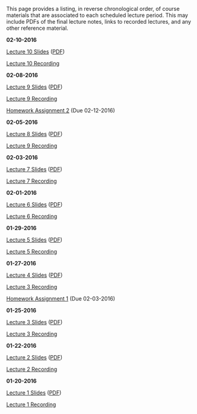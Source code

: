 <!--
.. title: Course Materials
.. slug: index
.. date: 2016-01-19 08:00:00 UTC-05:00
-->

This page provides a listing, in reverse chronological order, of course materials that are associated to each scheduled lecture period.  This may include PDFs of the final lecture notes, links to recorded lectures, and any other reference material.


**02-10-2016**

<a href="http://johnfoster.pge.utexas.edu/PGE334-ResGeomechanics/slides/Lecture10.slides.html" target="_blank">Lecture 10 Slides</a> (<a href="http://johnfoster.pge.utexas.edu/PGE334-ResGeomechanics/slides/Lecture10.slides.pdf" target="_blank">PDF</a>)

<a href="//www.youtube.com/playlist?list=PL7Wioa6YOlZHtw7pZbwTWrg17TbxueXn6" target="_blank">Lecture 10 Recording</a>


**02-08-2016**

<a href="http://johnfoster.pge.utexas.edu/PGE334-ResGeomechanics/slides/Lecture9.slides.html" target="_blank">Lecture 9 Slides</a> (<a href="http://johnfoster.pge.utexas.edu/PGE334-ResGeomechanics/slides/Lecture9.slides.pdf" target="_blank">PDF</a>)

<a href="//www.youtube.com/playlist?list=PL7Wioa6YOlZEwlU1_gkZFyvcasVsCkOnn" target="_blank">Lecture 9 Recording</a>

[Homework Assignment 2](/files/assignment2.pdf) (Due 02-12-2016)


**02-05-2016**

<a href="http://johnfoster.pge.utexas.edu/PGE334-ResGeomechanics/slides/Lecture8.slides.html" target="_blank">Lecture 8 Slides</a> (<a href="http://johnfoster.pge.utexas.edu/PGE334-ResGeomechanics/slides/Lecture8.slides.pdf" target="_blank">PDF</a>)

<a href="https://www.youtube.com/playlist?list=PL7Wioa6YOlZFZ3ehlNfCyGIFqIjV1wkVc" target="_blank">Lecture 9 Recording</a>


**02-03-2016**

<a href="http://johnfoster.pge.utexas.edu/PGE334-ResGeomechanics/slides/Lecture7.slides.html" target="_blank">Lecture 7 Slides</a> (<a href="http://johnfoster.pge.utexas.edu/PGE334-ResGeomechanics/slides/Lecture7.slides.pdf" target="_blank">PDF</a>)

<a href="//www.youtube.com/playlist?list=PL7Wioa6YOlZG-vzezJLn5Sde5uEJBxaU1" target="_blank">Lecture 7 Recording</a>


**02-01-2016**

<a href="http://johnfoster.pge.utexas.edu/PGE334-ResGeomechanics/slides/Lecture6.slides.html" target="_blank">Lecture 6 Slides</a> (<a href="http://johnfoster.pge.utexas.edu/PGE334-ResGeomechanics/slides/Lecture6.slides.pdf" target="_blank">PDF</a>)

<a href="//www.youtube.com/playlist?list=PL7Wioa6YOlZFrsj--pS7fQoADFkY1HPB4" target="_blank">Lecture 6 Recording</a>


**01-29-2016**

<a href="http://johnfoster.pge.utexas.edu/PGE334-ResGeomechanics/slides/Lecture5.slides.html" target="_blank">Lecture 5 Slides</a> (<a href="http://johnfoster.pge.utexas.edu/PGE334-ResGeomechanics/slides/Lecture5.slides.pdf" target="_blank">PDF</a>)

<a href="//www.youtube.com/playlist?list=PL7Wioa6YOlZHU3GUSleprhUhylyBXu4JF" target="_blank">Lecture 5 Recording</a>


**01-27-2016**

<a href="http://johnfoster.pge.utexas.edu/PGE334-ResGeomechanics/slides/Lecture4.slides.html" target="_blank">Lecture 4 Slides</a> (<a href="http://johnfoster.pge.utexas.edu/PGE334-ResGeomechanics/slides/Lecture4.slides.pdf" target="_blank">PDF</a>)

<a href="//www.youtube.com/playlist?list=PL7Wioa6YOlZFqyUP1AsGgmQWnmO4rmY_9" target="_blank">Lecture 3 Recording</a>

[Homework Assignment 1](/files/assignment1.pdf) (Due 02-03-2016)


**01-25-2016**

<a href="http://johnfoster.pge.utexas.edu/PGE334-ResGeomechanics/slides/Lecture3.slides.html" target="_blank">Lecture 3 Slides</a> (<a href="http://johnfoster.pge.utexas.edu/PGE334-ResGeomechanics/slides/Lecture3.slides.pdf" target="_blank">PDF</a>)

<a href="//www.youtube.com/playlist?list=PL7Wioa6YOlZFh8La5v8SvALgejmbBxbQ0" target="_blank">Lecture 3 Recording</a>


**01-22-2016**

<a href="http://johnfoster.pge.utexas.edu/PGE334-ResGeomechanics/slides/Lecture2.slides.html" target="_blank">Lecture 2 Slides</a> (<a href="http://johnfoster.pge.utexas.edu/PGE334-ResGeomechanics/slides/Lecture2.slides.pdf" target="_blank">PDF</a>)

<a href="//www.youtube.com/playlist?list=PL7Wioa6YOlZFFFuzx-6dPdvlcCTLtLbic" target="_blank">Lecture 2 Recording</a>


**01-20-2016**

<a href="http://johnfoster.pge.utexas.edu/PGE334-ResGeomechanics/slides/Lecture1.slides.html" target="_blank">Lecture 1 Slides</a> (<a href="http://johnfoster.pge.utexas.edu/PGE334-ResGeomechanics/slides/Lecture1.slides.pdf" target="_blank">PDF</a>)

<a href="//www.youtube.com/playlist?list=PL7Wioa6YOlZF05d7Dp8ZkvWe4ENV8r7Ky" target="_blank">Lecture 1 Recording</a>



<!--

**05-19-2015**

<a href="http://johnfoster.pge.utexas.edu/PGE334-ResGeomechanics/files/final_solution.pdf" target="_blank">Final Solution</a>


**05-07-2015**

<a href="http://johnfoster.pge.utexas.edu/PGE334-ResGeomechanics/files/05-07-2015.pdf" target="_blank">PDF Notes</a>

<a href="//www.youtube.com/playlist?list=PL7Wioa6YOlZHQA_g9Oz2ItCF1vLzhlAOz" target="_blank">Lecture 21 Recording</a>


**05-05-2015**

<a href="http://johnfoster.pge.utexas.edu/PGE334-ResGeomechanics/slides/Lecture21.slides.html" target="_blank">Lecture 21 Slides</a>

<a href="http://johnfoster.pge.utexas.edu/PGE334-ResGeomechanics/files/05-05-2015.pdf" target="_blank">PDF Notes on Energy Release Rate</a>

<a href="//www.youtube.com/playlist?list=PL7Wioa6YOlZG0r5890tUjwFoLNoThLNNa" target="_blank">Lecture 21 Recording</a>


**04-28-2015**

<a href="http://johnfoster.pge.utexas.edu/PGE334-ResGeomechanics/slides/Lecture20.slides.html" target="_blank">Lecture 20 Slides</a>

Video Recording Corrupted


**04-23-2015**

<a href="http://johnfoster.pge.utexas.edu/PGE334-ResGeomechanics/slides/Lecture19.slides.html" target="_blank">Lecture 19 Slides</a>

<a href="//www.youtube.com/playlist?list=PL7Wioa6YOlZFQ6yfGCYXtxy_st43pptDq" target="_blank">Lecture 19 Recording</a>


**04-21-2015**

<a href="http://johnfoster.pge.utexas.edu/PGE334-ResGeomechanics/slides/Lecture18.slides.html" target="_blank">Lecture 18 Slides</a>

<a href="//www.youtube.com/playlist?list=PL7Wioa6YOlZGxlGWAMyQeRihVmiBFQLlD" target="_blank">Lecture 18 Recording</a>


**04-14-2015**

[Midterm 2 Solution](/files/midterm2_solution.pdf)


**04-13-2015**

<a href="http://nbviewer.ipython.org/github/johntfoster/PGE334-ResGeomechanics/blob/gh-pages/files/assignment4_solution.ipynb" target="_blank">Homework Assignment 4 Solution</a>


**04-09-2015**

<a href="http://johnfoster.pge.utexas.edu/PGE334-ResGeomechanics/slides/Lecture17.slides.html" target="_blank">Lecture 17 Slides</a>

<a href="//www.youtube.com/playlist?list=PL7Wioa6YOlZGCHfibXx_qiMpXg9Lzkbqh" target="_blank">Lecture 17 Recording</a>


**04-07-2015**

<a href="http://johnfoster.pge.utexas.edu/PGE334-ResGeomechanics/slides/Lecture16.slides.html" target="_blank">Lecture 16 Slides</a>

<a href="//www.youtube.com/playlist?list=PL7Wioa6YOlZFocGYcVA0XRuDLTWDlGDiB" target="_blank">Lecture 16 Recording</a>


**04-06-2015**

<a href="http://nbviewer.ipython.org/github/johntfoster/PGE334-ResGeomechanics/blob/gh-pages/files/assignment3_solution.ipynb" target="_blank">Homework Assignment 3 Solution</a>


**04-03-2015**

[Homework Assignment 4](/files/assignment4.pdf)


**03-31-2015**

<a href="http://johnfoster.pge.utexas.edu/PGE334-ResGeomechanics/slides/Lecture15.slides.html" target="_blank">Lecture 15 Slides</a>

<a href="//www.youtube.com/playlist?list=PL7Wioa6YOlZFXy12UPea41YyplbKwoyCj" target="_blank">Lecture 15 Recording</a>


**03-26-2015**

<a href="http://johnfoster.pge.utexas.edu/PGE334-ResGeomechanics/slides/Lecture14.slides.html" target="_blank">Lecture 14 Slides</a>

<a href="//www.youtube.com/playlist?list=PL7Wioa6YOlZFsNRwZDRE18_nCgEh4qeh6" target="_blank">Lecture 14 Recording</a>


**03-24-2015**

<a href="http://johnfoster.pge.utexas.edu/PGE334-ResGeomechanics/slides/Lecture13.slides.html" target="_blank">Lecture 13 Slides</a>

<a href="//www.youtube.com/playlist?list=PL7Wioa6YOlZHdNbr-qZ4pAzz5QLbY8-7v" target="_blank">Lecture 13 Recording</a>

[Homework Assignment 3](/files/assignment3.pdf)



**03-12-2015**

<a href="http://johnfoster.pge.utexas.edu/PGE334-ResGeomechanics/slides/Lecture12.slides.html" target="_blank">Lecture 12 Slides</a>

<a href="//www.youtube.com/playlist?list=PL7Wioa6YOlZE_9YlnR5yrulcHmJtNVnPT" target="_blank">Lecture 12 Recording</a>


**03-10-2015**

<a href="http://johnfoster.pge.utexas.edu/PGE334-ResGeomechanics/slides/Lecture11.slides.html" target="_blank">Lecture 11 Slides</a>

<a href="//www.youtube.com/playlist?list=PL7Wioa6YOlZG-DogqiLIidH5A_aTmbABm" target="_blank">Lecture 11 Recording</a>


**03-03-2015**

<a href="http://johnfoster.pge.utexas.edu/PGE334-ResGeomechanics/slides/Lecture10.slides.html" target="_blank">Lecture 10 Slides</a>

<a href="//www.youtube.com/playlist?list=PL7Wioa6YOlZH8nwRRKfnWFhiYPXx8QxEk" target="_blank">Lecture 10 Recording</a>


**02-26-2015**

<a href="http://johnfoster.pge.utexas.edu/PGE334-ResGeomechanics/slides/Lecture9.slides.html" target="_blank">Lecture 9 Slides</a>

<a href="//www.youtube.com/playlist?list=PL7Wioa6YOlZG3VKryQMTzcVJy-BqScfZZ" target="_blank">Lecture 9 Recording</a>


**2-19-2015**

[Midterm 1 Solution](/files/midterm1_solution.pdf)



**02-17-2015**

<a href="http://johnfoster.pge.utexas.edu/PGE334-ResGeomechanics/slides/Lecture8.slides.html" target="_blank">Lecture 8 Slides</a>

<a href="//www.youtube.com/playlist?list=PL7Wioa6YOlZHR77iL2OnB5T_ohSLkYPxx" target="_blank">Lecture 8 Recording</a>

<a href="http://nbviewer.ipython.org/github/johntfoster/PGE334-ResGeomechanics/blob/gh-pages/files/assignment2_solution.ipynb" target="_blank">Homework Assignment 2 Solution</a>


**02-12-2015**

<a href="http://johnfoster.pge.utexas.edu/PGE334-ResGeomechanics/slides/Lecture7.slides.html" target="_blank">Lecture 7 Slides</a>

<a href="//www.youtube.com/playlist?list=PL7Wioa6YOlZEYG_sqiRi-RLBu8-PFHlDW" target="_blank">Lecture 7 Recording</a> 

<a href="http://nbviewer.ipython.org/github/johntfoster/PGE334-ResGeomechanics/blob/gh-pages/files/wellbore_stress_example.ipynb" target="_blank">Well bore Stress Resolution Example Code</a>


**02-10-2015**

<a href="http://johnfoster.pge.utexas.edu/PGE334-ResGeomechanics/slides/Lecture6.slides.html" target="_blank">Lecture 6 Slides</a>

<a href="//www.youtube.com/playlist?list=PL7Wioa6YOlZHJlsXr8buNYEy9SpS3HmQ-" target="_blank">Lecture 6 Recording</a> 

[Homework Assignment 2](/files/assignment2.pdf)



**02-09-2015**

[Lab 1 Instructions](/files/lab1_UCS.pdf)

[Labview Instructions](/files/Labview_Instructions.docx)


**02-05-2015**

<a href="http://johnfoster.pge.utexas.edu/PGE334-ResGeomechanics/slides/Lecture5.slides.html" target="_blank">Lecture 5 Slides</a>

<a href="//www.youtube.com/playlist?list=PL7Wioa6YOlZGQ_M3ct3w4Ct0rOSCVZKxV" target="_blank">Lecture 5 Recording</a> 


**02-03-2015**

<a href="http://johnfoster.pge.utexas.edu/PGE334-ResGeomechanics/slides/Lecture4.slides.html" target="_blank">Lecture 4 Slides</a>

<a href="//www.youtube.com/playlist?list=PL7Wioa6YOlZFO96Bk93EUzk6eecynnNgL" target="_blank">Lecture 4 Recording</a> 


**01-27-2015**

<a href="http://johnfoster.pge.utexas.edu/PGE334-ResGeomechanics/slides/Lecture3.slides.html" target="_blank">Lecture 3 Slides</a>

<a href="//www.youtube.com/playlist?list=PL7Wioa6YOlZHYBHF8bxlenY0oh3suC34a" target="_blank">Lecture 3 Recording</a> 

[Homework Assignment 1](/files/assignment1.pdf)



**01-22-2015**

<a href="http://johnfoster.pge.utexas.edu/PGE334-ResGeomechanics/slides/Lecture2.slides.html" target="_blank">Lecture 2 Slides</a>

<a href="//www.youtube.com/playlist?list=PL7Wioa6YOlZGFFfLZe5-CYaybcUg4qmKc" target="_blank">Lecture 2 Recording</a>


**01-20-2015**

<a href="http://johnfoster.pge.utexas.edu/PGE334-ResGeomechanics/slides/Lecture1.slides.html" target="_blank">Lecture 1 Slides</a>

<a href="//www.youtube.com/playlist?list=PL7Wioa6YOlZGDlRCw8Dl42y6wAY6DiYZa" target="_blank">Lecture 1 Recording</a>

 -->
